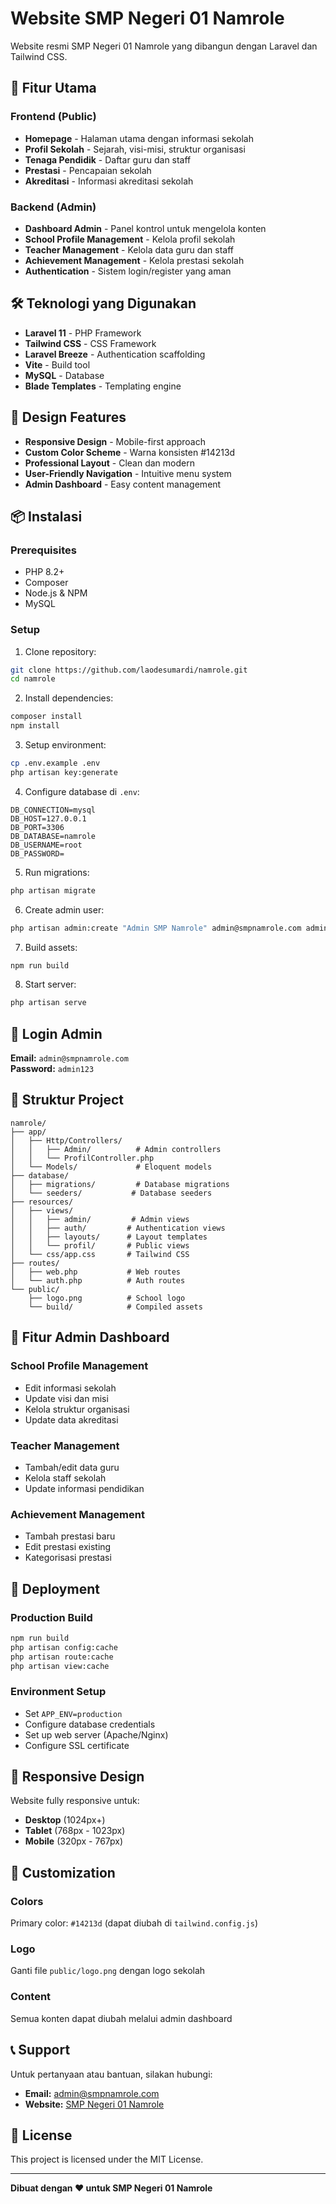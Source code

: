# Website SMP Negeri 01 Namrole

Website resmi SMP Negeri 01 Namrole yang dibangun dengan Laravel dan Tailwind CSS.

## 🚀 Fitur Utama

### Frontend (Public)
- **Homepage** - Halaman utama dengan informasi sekolah
- **Profil Sekolah** - Sejarah, visi-misi, struktur organisasi
- **Tenaga Pendidik** - Daftar guru dan staff
- **Prestasi** - Pencapaian sekolah
- **Akreditasi** - Informasi akreditasi sekolah

### Backend (Admin)
- **Dashboard Admin** - Panel kontrol untuk mengelola konten
- **School Profile Management** - Kelola profil sekolah
- **Teacher Management** - Kelola data guru dan staff
- **Achievement Management** - Kelola prestasi sekolah
- **Authentication** - Sistem login/register yang aman

## 🛠️ Teknologi yang Digunakan

- **Laravel 11** - PHP Framework
- **Tailwind CSS** - CSS Framework
- **Laravel Breeze** - Authentication scaffolding
- **Vite** - Build tool
- **MySQL** - Database
- **Blade Templates** - Templating engine

## 🎨 Design Features

- **Responsive Design** - Mobile-first approach
- **Custom Color Scheme** - Warna konsisten #14213d
- **Professional Layout** - Clean dan modern
- **User-Friendly Navigation** - Intuitive menu system
- **Admin Dashboard** - Easy content management

## 📦 Instalasi

### Prerequisites
- PHP 8.2+
- Composer
- Node.js & NPM
- MySQL

### Setup
1. Clone repository:
```bash
git clone https://github.com/laodesumardi/namrole.git
cd namrole
```

2. Install dependencies:
```bash
composer install
npm install
```

3. Setup environment:
```bash
cp .env.example .env
php artisan key:generate
```

4. Configure database di `.env`:
```env
DB_CONNECTION=mysql
DB_HOST=127.0.0.1
DB_PORT=3306
DB_DATABASE=namrole
DB_USERNAME=root
DB_PASSWORD=
```

5. Run migrations:
```bash
php artisan migrate
```

6. Create admin user:
```bash
php artisan admin:create "Admin SMP Namrole" admin@smpnamrole.com admin123
```

7. Build assets:
```bash
npm run build
```

8. Start server:
```bash
php artisan serve
```

## 🔐 Login Admin

**Email:** `admin@smpnamrole.com`  
**Password:** `admin123`

## 📁 Struktur Project

```
namrole/
├── app/
│   ├── Http/Controllers/
│   │   ├── Admin/          # Admin controllers
│   │   └── ProfilController.php
│   └── Models/             # Eloquent models
├── database/
│   ├── migrations/         # Database migrations
│   └── seeders/           # Database seeders
├── resources/
│   ├── views/
│   │   ├── admin/         # Admin views
│   │   ├── auth/         # Authentication views
│   │   ├── layouts/      # Layout templates
│   │   └── profil/       # Public views
│   └── css/app.css       # Tailwind CSS
├── routes/
│   ├── web.php           # Web routes
│   └── auth.php          # Auth routes
└── public/
    ├── logo.png          # School logo
    └── build/            # Compiled assets
```

## 🎯 Fitur Admin Dashboard

### School Profile Management
- Edit informasi sekolah
- Update visi dan misi
- Kelola struktur organisasi
- Update data akreditasi

### Teacher Management
- Tambah/edit data guru
- Kelola staff sekolah
- Update informasi pendidikan

### Achievement Management
- Tambah prestasi baru
- Edit prestasi existing
- Kategorisasi prestasi

## 🚀 Deployment

### Production Build
```bash
npm run build
php artisan config:cache
php artisan route:cache
php artisan view:cache
```

### Environment Setup
- Set `APP_ENV=production`
- Configure database credentials
- Set up web server (Apache/Nginx)
- Configure SSL certificate

## 📱 Responsive Design

Website fully responsive untuk:
- **Desktop** (1024px+)
- **Tablet** (768px - 1023px)
- **Mobile** (320px - 767px)

## 🎨 Customization

### Colors
Primary color: `#14213d` (dapat diubah di `tailwind.config.js`)

### Logo
Ganti file `public/logo.png` dengan logo sekolah

### Content
Semua konten dapat diubah melalui admin dashboard

## 📞 Support

Untuk pertanyaan atau bantuan, silakan hubungi:
- **Email:** admin@smpnamrole.com
- **Website:** [SMP Negeri 01 Namrole](http://localhost:8000)

## 📄 License

This project is licensed under the MIT License.

---

**Dibuat dengan ❤️ untuk SMP Negeri 01 Namrole**